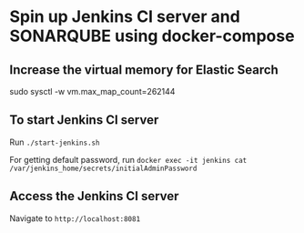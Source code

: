 # Spin up Jenkins CI server and SONARQUBE using docker-compose

## Increase the virtual memory for Elastic Search
sudo sysctl -w vm.max_map_count=262144


## To start Jenkins CI server
Run `./start-jenkins.sh`

For getting default password, run `docker exec -it jenkins cat /var/jenkins_home/secrets/initialAdminPassword`


## Access the Jenkins CI server
Navigate to `http://localhost:8081`

